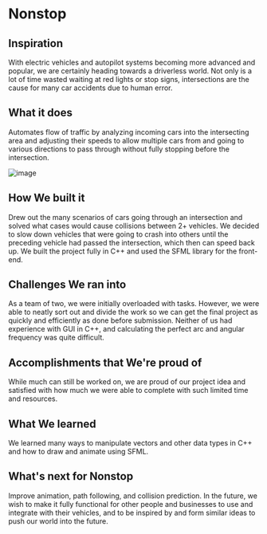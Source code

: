 # Nonstop

## Inspiration
With electric vehicles and autopilot systems becoming more advanced and popular, we are certainly heading towards a driverless world. Not only is a lot of time wasted waiting at red lights or stop signs, intersections are the cause for many car accidents due to human error.

## What it does
Automates flow of traffic by analyzing incoming cars into the intersecting area and adjusting their speeds to allow multiple cars from and going to various directions to pass through without fully stopping before the intersection.

![image](https://user-images.githubusercontent.com/43867196/111580582-24f3df00-878e-11eb-9420-c4b5b3ad2105.png)

## How We built it
Drew out the many scenarios of cars going through an intersection and solved what cases would cause collisions between 2+ vehicles. We decided to slow down vehicles that were going to crash into others until the preceding vehicle had passed the intersection, which then can speed back up. We built the project fully in C++ and used the SFML library for the front-end.

## Challenges We ran into
As a team of two, we were initially overloaded with tasks. However, we were able to neatly sort out and divide the work so we can get the final project as quickly and efficiently as done before submission. Neither of us had experience with GUI in C++, and calculating the perfect arc and angular frequency was quite difficult.

## Accomplishments that We're proud of
While much can still be worked on, we are proud of our project idea and satisfied with how much we were able to complete with such limited time and resources.

## What We learned
We learned many ways to manipulate vectors and other data types in C++ and how to draw and animate using SFML.

## What's next for Nonstop
Improve animation, path following, and collision prediction. In the future, we wish to make it fully functional for other people and businesses to use and integrate with their vehicles, and to be inspired by and form similar ideas to push our world into the future.

